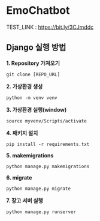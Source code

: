 # EmoChatbot
TEST_LINK : https://bit.ly/3CJmddc


## Django 실행 방법
**1. Repository 가져오기**
  ```
  git clone [REPO_URL]
   ```

**2. 가상환경 생성**
  ```
  python -m venv venv
  ```

**3. 가상환경 실행(window)** 
  ```
  source myvenv/Scripts/activate
  ```

**4. 패키지 설치**
  ```
  pip install -r requirements.txt
  ```

**5. makemigrations**
  ```
  python manage.py makemigrations
  ```

**6. migrate**
  ```
  python manage.py migrate
  ```

**7. 장고 서버 실행**
  ```
  python manage.py runserver
  ```



